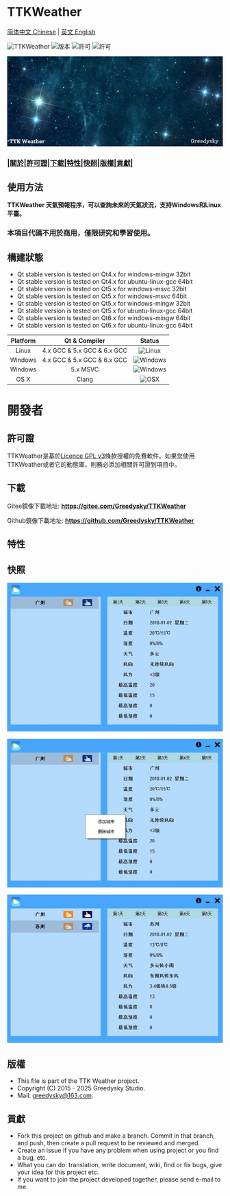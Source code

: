 # TTKWeather
[简体中文 Chinese](README_cn.md) | [英文 English](README.md)

![TTKWeather](https://img.shields.io/badge/Greedysky-TTKWeather-green.svg?style=flat-square)
![版本](https://img.shields.io/github/v/release/Greedysky/TTKWeather?style=flat-square&label=Version)
![許可](https://img.shields.io/badge/License-GPL%20V3-yellowgreen.svg?style=flat-square)
![許可](https://img.shields.io/badge/License-LGPL%20V3-yellow.svg?style=flat-square)

![徽標](TTKResource/logo_banner.png?raw=true)

### **|[關於](README_tc.md#使用方法)|[許可證](README_tc.md#許可證)|[下載](README_tc.md#下載)|[特性](README_tc.md#特性)|[快照](README_tc.md#快照)|[版權](README_tc.md#版權)|[貢獻](README_tc.md#貢獻)|**

使用方法
--------
**TTKWeather 天氣預報程序，可以查詢未來的天氣狀況，支持Windows和Linux平臺。**

### 本項目代碼不用於商用，僅限研究和學習使用。

## 構建狀態
 * Qt stable version is tested on Qt4.x for windows-mingw 32bit
 * Qt stable version is tested on Qt4.x for ubuntu-linux-gcc 64bit
 * Qt stable version is tested on Qt5.x for windows-msvc 32bit
 * Qt stable version is tested on Qt5.x for windows-msvc 64bit
 * Qt stable version is tested on Qt5.x for windows-mingw 32bit
 * Qt stable version is tested on Qt5.x for ubuntu-linux-gcc 64bit
 * Qt stable version is tested on Qt6.x for windows-mingw 64bit
 * Qt stable version is tested on Qt6.x for ubuntu-linux-gcc 64bit

| Platform | Qt & Compiler               | Status                                                                 |
| :---:    | :---:                       | :---:                                                                  |
| Linux    | 4.x GCC & 5.x GCC & 6.x GCC | ![Linux](https://img.shields.io/badge/build-passing-brightgreen.svg)   |
| Windows  | 4.x GCC & 5.x GCC & 6.x GCC | ![Windows](https://img.shields.io/badge/build-passing-brightgreen.svg) |
| Windows  | 5.x MSVC                    | ![Windows](https://img.shields.io/badge/build-passing-brightgreen.svg) |
| OS X     | Clang                       | ![OSX](https://img.shields.io/badge/build-unknown-lightgrey.svg)       |

# 開發者

許可證
--------
TTKWeather是基於[Licence GPL v3](LICENSE)條款授權的免費軟件。如果您使用TTKWeather或者它的動態庫，則務必添加相關許可證到項目中。

下載
--------
Gitee鏡像下載地址: **<u>https://gitee.com/Greedysky/TTKWeather</u>**

Github鏡像下載地址: **<u>https://github.com/Greedysky/TTKWeather</u>**

特性
--------

快照
--------
![事例](https://github.com/Greedysky/Resource/blob/master/Screen/TTKWeather/1.png?raw=true)

![事例](https://github.com/Greedysky/Resource/blob/master/Screen/TTKWeather/2.png?raw=true)

![事例](https://github.com/Greedysky/Resource/blob/master/Screen/TTKWeather/3.png?raw=true)

版權
--------
 * This file is part of the TTK Weather project.
 * Copyright (C) 2015 - 2025 Greedysky Studio.
 * Mail: greedysky@163.com.

貢獻
--------
 * Fork this project on github and make a branch. Commit in that branch, and push, then create a pull request to be reviewed and merged.
 * Create an issue if you have any problem when using project or you find a bug, etc.
 * What you can do: translation, write document, wiki, find or fix bugs, give your idea for this project etc.
 * If you want to join the project developed together, please send e-mail to me.
